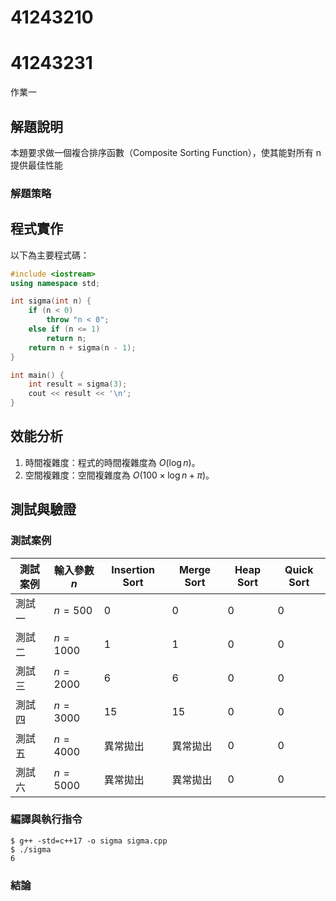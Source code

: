 # 41243210
# 41243231

作業一

## 解題說明

本題要求做一個複合排序函數（Composite Sorting Function），使其能對所有 n 提供最佳性能

### 解題策略



## 程式實作

以下為主要程式碼：

```cpp
#include <iostream>
using namespace std;

int sigma(int n) {
    if (n < 0)
        throw "n < 0";
    else if (n <= 1)
        return n;
    return n + sigma(n - 1);
}

int main() {
    int result = sigma(3);
    cout << result << '\n';
}
```

## 效能分析

1. 時間複雜度：程式的時間複雜度為 $O(\log n)$。
2. 空間複雜度：空間複雜度為 $O(100\times \log n + \pi)$。

## 測試與驗證

### 測試案例

| 測試案例 | 輸入參數 $n$ | Insertion Sort | Merge Sort |Heap Sort | Quick Sort |
|----------|--------------|----------|----------|----------|----------|
| 測試一   | $n = 500$      | 0        | 0        |0        |0        |
| 測試二   | $n = 1000$      | 1        | 1        |0        |0        |
| 測試三   | $n = 2000$      | 6        | 6        |0        |0        |
| 測試四   | $n = 3000$      | 15       | 15       |0        |0        |
| 測試五   | $n = 4000$     | 異常拋出 | 異常拋出 |0        |0        |
| 測試六   | $n = 5000$     | 異常拋出 | 異常拋出 |0        |0        |


### 編譯與執行指令

```shell
$ g++ -std=c++17 -o sigma sigma.cpp
$ ./sigma
6
```

### 結論




